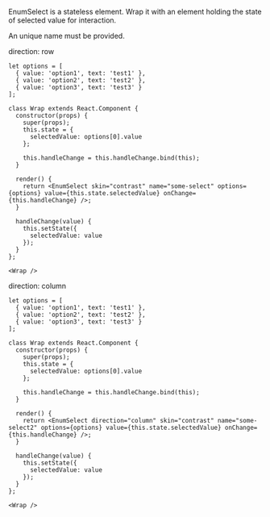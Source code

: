 EnumSelect is a stateless element. Wrap it with an element holding the state of selected value for interaction.

An unique name must be provided.

direction: row

    let options = [
      { value: 'option1', text: 'test1' },
      { value: 'option2', text: 'test2' },
      { value: 'option3', text: 'test3' }
    ];

    class Wrap extends React.Component {
      constructor(props) {
        super(props);
        this.state = {
          selectedValue: options[0].value
        };

        this.handleChange = this.handleChange.bind(this);
      }
      
      render() {
        return <EnumSelect skin="contrast" name="some-select" options={options} value={this.state.selectedValue} onChange={this.handleChange} />;
      }

      handleChange(value) {
        this.setState({
          selectedValue: value
        });
      }
    };

    <Wrap />

direction: column

    let options = [
      { value: 'option1', text: 'test1' },
      { value: 'option2', text: 'test2' },
      { value: 'option3', text: 'test3' }
    ];

    class Wrap extends React.Component {
      constructor(props) {
        super(props);
        this.state = {
          selectedValue: options[0].value
        };

        this.handleChange = this.handleChange.bind(this);
      }
      
      render() {
        return <EnumSelect direction="column" skin="contrast" name="some-select2" options={options} value={this.state.selectedValue} onChange={this.handleChange} />;
      }

      handleChange(value) {
        this.setState({
          selectedValue: value
        });
      }
    };

    <Wrap />
